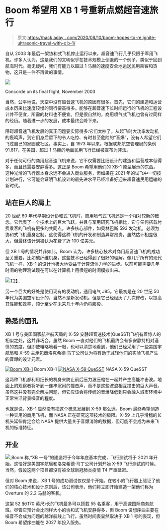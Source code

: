 # Boom 希望用 XB 1 号重新点燃超音速旅行

> 原文:[https://hack aday . com/2020/08/10/boom-hopes-to-re ignite-ultrasonic-travel-with-x b-1/](https://hackaday.com/2020/08/10/boom-hopes-to-reignite-supersonic-travel-with-xb-1/)

自从 2003 年最后一架协和式飞机停止运行以来，超音速飞行几乎只限于军用飞机。许多人认为，这是我们的文明似乎在技术规模上倒退的一个例子，类似于回到航海时代。毫无疑问，我们有能力以超过 1 马赫的速度安全地运送民用乘客和货物，这只是一件不再做的事情。

[![](../Images/b355102cf1619172cbd0ac4c7a3c9967.png)](https://hackaday.com/wp-content/uploads/2020/07/xb1_concorde.jpg)

Concorde on its final flight, November 2003

当然，公平地说，天空中没有超音速飞机的原因有很多。首先，它们的建造和运营成本历来比速度较慢的同行要高得多。能够在超音速下长时间运行的飞机的工程设计并不便宜，所需的材料也不便宜。但是很自然的，商用喷气式飞机也曾有过同样的经历。随着进一步的发展，成本最终会降下来。

阻碍超音速飞机发展的真正问题要实际得多:它们太吵了。从起飞时大功率发动机的轰鸣声，到它们身后留下的令人吃惊、有时甚至危险的“音爆”，没有人希望它们飞过自己的家园或社区。事实上，自 1973 年以来，根据联邦航空管理局的条例 91.817，在美国，超过 1 马赫的地面民用飞行已经被宣布为非法。

对于任何可行的商用超音速飞机来说，它不仅需要比旧设计的建造和运营成本低得多，而且还需要安静得多。这正是 Boom 希望用他们的 XB-1 原型展示的东西。这种光滑的飞行器本身永远不会进入商业服务，但如果在 2021 年的试飞中一切按计划进行，它可能会证明飞机设计的最先进水平已经准备好迎来超音速民用运输的新时代。

## 站在巨人的肩上

20 世纪 60 年代早期设计协和式飞机时，商用喷气式飞机还是一个相对较新的概念。它代表了一个技术上的巨大飞跃，并且与军用研究飞机相比，它与任何搭载付费乘客的飞机有更多的共同点。许多核心部件，如奥林巴斯 593 发动机，必须为协和式飞机量身定制。这使得这种飞机的开发和制造异常昂贵，虽然估计相差很大，但最终该计划被认为花费了近 100 亿美元。

但 XB 1 号的情况并非如此。Boom 认为，许多核心技术对商用超音速飞机的成功至关重要，比如碳纤维机身，这些技术已经得到了很好的理解。像几乎所有的现代飞机一样，XB-1 的设计也极大地受益于计算流体力学的进步。以前可能需要几年时间的物理测试现在可以在计算机上用很短的时间模拟出来。

[![](../Images/f36dce89f4141715a93999b7b17721ad.png)T2】](https://hackaday.com/wp-content/uploads/2020/07/xb1_frame2.png)

另一个巨大的好处是使用现有的发动机，通用电气 J85。它最初是在 20 世纪 50 年代为美国空军设计的，当然不是新发动机。但是它已经经历了几次修改，以提高其性能和效率，预计至少在未来几十年内仍将服役。

## 熟悉的面孔

XB 1 号与美国国家航空航天局的 X-59 安静超音速技术(QueSST)飞机有着惊人的相似之处，这并非巧合。虽然 Boom 一直对他们的飞机最终会有多安静持相对谨慎的态度，但即使粗略地看一眼，也可以清楚地看到，他们已经采用了一些美国宇航局和 X-59 主承包商洛克希德·马丁公司认为将有助于减轻他们的实验飞机产生的音爆的设计元素。

 [![Boom XB-1](../Images/bc9c557310a66e6b7384621c817ab483.png "xb1_render1")](https://i0.wp.com/hackaday.com/wp-content/uploads/2020/07/xb1_render1.jpg?ssl=1) Boom XB-1 [![NASA X-59 QueSST](../Images/2111324253724dc0ae3ccdd0f82c7977.png "xb1_render2")](https://i0.wp.com/hackaday.com/wp-content/uploads/2020/07/xb1_render2.jpg?ssl=1) NASA X-59 QueSST

这两种飞机都利用细长的机身来防止前后压力波压缩在一起并产生高能冲击波。地面上的观察者将听到一连串沉闷的撞击声，而不是这些波浪相互撞击的巨大声音。虽然这并没有完全解决问题，但它应该会将传统的音爆降低到只会融入城市环境中正常生活背景噪音的程度。

也就是说，XB-1 显然没有把这个概念发展到 X-59 那么远。Boom 最终希望创造一种实用的商用飞机，而 NASA 正在研究这项技术的极限。X-59 上几乎滑稽的长机头延伸肯定会给 NASA 提供大量关于音爆消除的数据，但可能不会成为未来飞机的标准特征。

## 开业

[![](../Images/98874c83fc4d7d4890bd6d571be80bb6.png) ](https://hackaday.com/wp-content/uploads/2020/07/xb1_overture.jpg) Boom 称,“XB 一号”的建造将于今年年底基本完成，飞行测试将于 2021 年开始。这恰好是美国宇航局和洛克希德·马丁公司计划开始 X-59 飞行测试的时候。当然，假设这两个项目都没有被全球新冠肺炎疫情 T4 严重延迟。

但对 Boom 来说，XB 1 号的成功测试仅仅是个开始。在较小的飞行器上验证了他们的核心技术和设计原则后，该公司表示，他们将立即开始建造一架他们称为 Overture 的 2.2 马赫的客机。

这架 52 米(170 英尺)长的飞机最多可以搭载 55 名乘客，用于高速国际商务航班。尽管它预计会比同样大小的协和式飞机安静得多，但 Boom 设想序曲主要在噪音不会成为问题的越洋航线上飞行。虽然时间表显然取决于 XB 1 号的表现，但 Boom 希望序曲能在 2027 年投入服务。